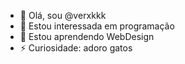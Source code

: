- 👋 Olá, sou @verxkkk
- 👀 Estou interessada em programação
- 🌱 Estou aprendendo WebDesign
- ⚡ Curiosidade: adoro gatos

<!---
verxkkk/verxkkk is a ✨ special ✨ repository because its `README.md` (this file) appears on your GitHub profile.
You can click the Preview link to take a look at your changes.
--->
